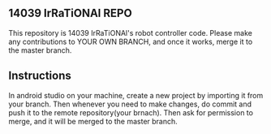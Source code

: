 ## 14039 IrRaTiONAl REPO
This repository is 14039 IrRaTiONAl's robot controller code. Please make any contributions to YOUR OWN BRANCH, and once it works, merge it to the master branch. 
## Instructions
In android studio on your machine, create a new project by importing it from your branch. Then whenever you need to make changes, do commit and push it to the remote repository(your brnach). Then ask for permission to merge, and it will be merged to the master branch.
